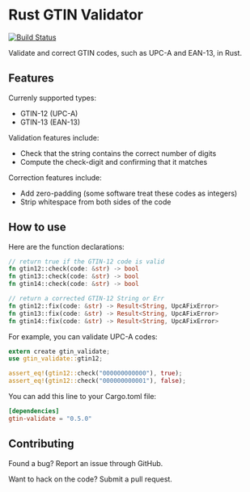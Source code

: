 # Rust GTIN Validator
[![Build Status](https://travis-ci.org/austinhartzheim/rust-gtin-validate.svg?branch=master)](https://travis-ci.org/austinhartzheim/rust-gtin-validate)

Validate and correct GTIN codes, such as UPC-A and EAN-13, in Rust.

## Features
Currenly supported types:
* GTIN-12 (UPC-A)
* GTIN-13 (EAN-13)

Validation features include:
* Check that the string contains the correct number of digits
* Compute the check-digit and confirming that it matches

Correction features include:
* Add zero-padding (some software treat these codes as integers)
* Strip whitespace from both sides of the code

## How to use
Here are the function declarations:
```rust
// return true if the GTIN-12 code is valid
fn gtin12::check(code: &str) -> bool
fn gtin13::check(code: &str) -> bool
fn gtin14::check(code: &str) -> bool

// return a corrected GTIN-12 String or Err
fn gtin12::fix(code: &str) -> Result<String, UpcAFixError>
fn gtin13::fix(code: &str) -> Result<String, UpcAFixError>
fn gtin14::fix(code: &str) -> Result<String, UpcAFixError>
```

For example, you can validate UPC-A codes:
```rust
extern create gtin_validate;
use gtin_validate::gtin12;

assert_eq!(gtin12::check("000000000000"), true);
assert_eq!(gtin12::check("000000000001"), false);
```

You can add this line to your Cargo.toml file:
```toml
[dependencies]
gtin-validate = "0.5.0"
```

## Contributing
Found a bug? Report an issue through GitHub.

Want to hack on the code? Submit a pull request.